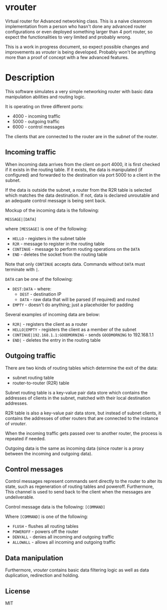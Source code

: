 vrouter
=======
Virtual router for Advanced networking class. This is a naive cleanroom 
implementation from a person who hasn't done any advanced router configurations
or even deployed something larger than 4 port router, so expect the 
functionalities to very limited and probably wrong.

This is a work in progress document, so expect possible changes and improvements
as *vrouter* is being developed. Probably won't be anything more than a proof of
concept with a few advanced features.

Description
===========
This software simulates a very simple networking router with basic data 
manipulation abilities and routing logic. 

It is operating on three different ports:

*   4000 - incoming traffic
*   5000 - outgoing traffic
*   6000 - control messages

The clients that are connected to the router are in the *subnet* of the router.

Incoming traffic
----------------
When incoming data arrives from the client on port 4000, it is first checked
if it exists in the routing table. If it exists, the data is manipulated (if 
configured) and forwarded to the destination via port 5000 to a client 
in the subnet.  

If the data is outside the subnet, a router from the R2R table is selected 
which matches the data destination. If not, data is declared unroutable and an 
adequate control message is being sent back.

Mockup of the incoming data is the following:

`MESSAGE|[DATA]`

where `[MESSAGE]` is one of the following:
*   `HELLO` - registers in the subnet table
*   `R2R`    - message to register in the routing table
*   `CONTINUE`  - message to perform routing operations on the `DATA`
*   `END`   - deletes the socket from the routing table

Note that only `CONTINUE` accepts data. Commands without `DATA` must terminate
with `|`.

`DATA` can be one of the following:
*   `DEST:DATA` - where:
    *   `DEST` - destination IP
    *   `DATA` - raw data that will be parsed (if required) and routed
*   `EMPTY` - doesn't do anything; just a placeholder for padding

Several examples of incoming data are below:
*   `R2R|`  - registers the client as a router
*   `HELLO|EMPTY`   - registers the client as a member of the subnet
*   `CONTINUE|192.168.1.1:GOODMORNING`  - sends `GOODMORNING` to 192.168.1.1
*   `END|`   - deletes the entry in the routing table

Outgoing traffic
----------------
There are two kinds of routing tables which determine the exit of the data:
*   subnet routing table
*   router-to-router (R2R) table

Subnet routing table is a key-value pair data store which contains the addresses
of clients in the subnet, matched with their local destination addresses.

R2R table is also a key-value pair data store, but instead of subnet clients,
it contains the addresses of other routers that are connected to the instance
of *vrouter*.

When the incoming traffic gets passed over to another router, the process is
repeated if needed.

Outgoing data is the same as incoming data (since router is a proxy between
the incoming and outgoing data).


Control messages
----------------
Control messages represent commands sent directly to the router to alter its 
state, such as regeneration of routing tables and poweroff. Furthermore, This
channel is used to send back to the client when the messages are undeliverable.

Control message data is the following:
`[COMMAND]`

Where `[COMMAND]` is one of the following:
*   `FLUSH` - flushes all routing tables
*   `POWEROFF` - powers off the router
*   `DENYALL` - denies all incoming and outgoing traffic
*   `ALLOWALL` - allows all incoming and outgoing traffic

Data manipulation
-----------------
Furthermore, *vrouter* contains basic data filtering logic as well as data 
duplication, redirection and holding.

License
-------
MIT